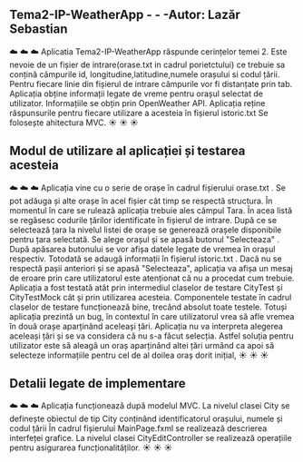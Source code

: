 
## Tema2-IP-WeatherApp - - -Autor: Lazăr Sebastian
 :cloud: :cloud: :cloud:
Aplicatia Tema2-IP-WeatherApp răspunde cerințelor temei 2.
Este nevoie de un fișier de intrare(orase.txt in cadrul porietctului) ce trebuie sa conțină câmpurile id, longitudine,latitudine,numele orașului si codul țării. Pentru fiecare linie din fișierul de intrare câmpurile vor fi distanțate prin tab.
Aplicația obține informații legate de vreme pentru orașul selectat de utilizator. Informațiile se obțin prin OpenWeather API.
Aplicația reține răspunsurile pentru fiecare utilizare a acesteia în fișierul istoric.txt
Se folosește ahitectura MVC.
 :sunny: :sunny: :sunny:


## Modul de utilizare al aplicației și testarea acesteia
 :cloud: :cloud: :cloud:
Aplicația vine cu o serie de orașe în cadrul fișierului orase.txt . Se pot adăuga și alte orașe în acel fișier cât timp se respectă structura.
În momentul în care se rulează aplicația trebuie ales câmpul Tara. În acea listă se regăsesc codurile țărilor identificate în fișierul de intrare.
După ce se selectează țara la nivelul listei de orașe se generează orașele disponibile pentru țara selectată.
Se alege orașul și se apasă butonul "Selecteaza" . După apăsarea butonului se vor afișa datele legate de vremea în orașul respectiv. Totodată se adaugă informații în fișierul istoric.txt .
Dacă nu se respectă   pașii anteriori și se apasă "Selecteaza", aplicația va afișa un mesaj de eroare prin care utilizatorul este atenționat că nu a procedat cum trebuie.
Aplicația a fost testată atât prin intermediul claselor de testare CityTest și CityTestMock cât și prin utilizarea acesteia. Componentele testate în cadrul claselor de testare funcționează bine, trecând absolut toate testele.
Totuși aplicația prezintă un bug, în contextul în care utilizatorul vrea să afle vremea în două orașe aparținând aceleași țări. Aplicația nu va interpreta alegerea aceleași țări și se va considera că nu s-a făcut selecția. Astfel soluția pentru utilizator este să aleagă un oraș aparținând altei țări urmând ca apoi să selecteze informațiile pentru cel de al doilea oraș dorit inițial, 
 :sunny: :sunny: :sunny:
## Detalii legate de implementare
 :cloud: :cloud: :cloud:
Aplicația funcționează după modelul MVC.
La nivelul clasei City se definește obiectul de tip City conținând identificatorul orașului, numele și codul țării
În cadrul fișierului MainPage.fxml  se realizează descrierea interfeței grafice.
La nivelul clasei CityEditController se realizează operațiile pentru asigurarea funcționalităților.
 :sunny: :sunny: :sunny:
